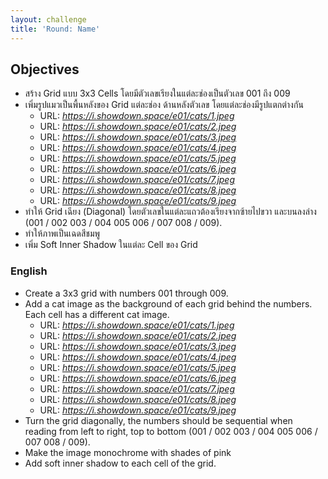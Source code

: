 ```yaml
---
layout: challenge
title: 'Round: Name'
---
```


## Objectives

- สร้าง Grid แบบ 3x3 Cells โดยมีตัวเลขเรียงในแต่ละช่องเป็นตัวเลข 001 ถึง 009
- เพิ่มรูปแมวเป็นพื้นหลังของ Grid แต่ละช่อง ด้านหลังตัวเลข โดยแต่ละช่องมีรูปแตกต่างกัน
  - URL: _https://i.showdown.space/e01/cats/1.jpeg_
  - URL: _https://i.showdown.space/e01/cats/2.jpeg_
  - URL: _https://i.showdown.space/e01/cats/3.jpeg_
  - URL: _https://i.showdown.space/e01/cats/4.jpeg_
  - URL: _https://i.showdown.space/e01/cats/5.jpeg_
  - URL: _https://i.showdown.space/e01/cats/6.jpeg_
  - URL: _https://i.showdown.space/e01/cats/7.jpeg_
  - URL: _https://i.showdown.space/e01/cats/8.jpeg_
  - URL: _https://i.showdown.space/e01/cats/9.jpeg_
- ทำให้ Grid เฉียง (Diagonal) โดยตัวเลขในแต่ละแถวต้องเรียงจากซ้ายไปขวา และบนลงล่าง (001 / 002 003 / 004 005 006 / 007 008 / 009).
- ทำให้ภาพเป็นเฉดสีชมพู
- เพิ่ม Soft Inner Shadow ในแต่ละ Cell ของ Grid

### English

- Create a 3x3 grid with numbers 001 through 009.
- Add a cat image as the background of each grid behind the numbers. Each cell has a different cat image.
  - URL: _https://i.showdown.space/e01/cats/1.jpeg_
  - URL: _https://i.showdown.space/e01/cats/2.jpeg_
  - URL: _https://i.showdown.space/e01/cats/3.jpeg_
  - URL: _https://i.showdown.space/e01/cats/4.jpeg_
  - URL: _https://i.showdown.space/e01/cats/5.jpeg_
  - URL: _https://i.showdown.space/e01/cats/6.jpeg_
  - URL: _https://i.showdown.space/e01/cats/7.jpeg_
  - URL: _https://i.showdown.space/e01/cats/8.jpeg_
  - URL: _https://i.showdown.space/e01/cats/9.jpeg_
- Turn the grid diagonally, the numbers should be sequential when reading from left to right, top to bottom (001 / 002 003 / 004 005 006 / 007 008 / 009).
- Make the image monochrome with shades of pink
- Add soft inner shadow to each cell of the grid.